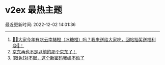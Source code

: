 # v2ex 最热主题

最近更新时间: 2022-12-02 14:01:36

--- 
1. [🍊🍊大家今年有吃云南褚橙（冰糖橙）吗？我来送给大家吃，回帖抽奖送福利😋🧺！](https://www.v2ex.com/t/899506) 
2. [京东再也不是以前的那个京东了！](https://www.v2ex.com/t/899515) 
3. [[限免]对不起，这个新密码我编不动了](https://www.v2ex.com/t/899512) 
